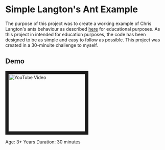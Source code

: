 # Simple Langton's Ant Example
The purpose of this project was to create a working example of Chris Langton's ants behaviour as described [here](https://en.wikipedia.org/wiki/Langton%27s_ant) for educational purposes.
As this project in intended for education purposes, the code has been designed to be as simple and easy to follow as possible.
This project was created in a 30-minuite challenge to myself.

## Demo
<a href="http://www.youtube.com/watch?feature=player_embedded&v=o1cazjTEE9k" target="_blank"><img src="http://img.youtube.com/vi/o1cazjTEE9k/0.jpg" alt="YouTube Video" width="240" height="180" border="10" /></a>



Age: 3+ Years
Duration: 30 minutes
